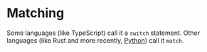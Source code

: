 # Matching

Some languages (like TypeScript) call it a `switch` statement. Other languages (like Rust and more recently, [Python](https://peps.python.org/pep-0622/)) call it `match`.

